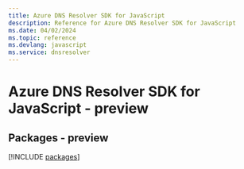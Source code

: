 ```yaml
---
title: Azure DNS Resolver SDK for JavaScript
description: Reference for Azure DNS Resolver SDK for JavaScript
ms.date: 04/02/2024
ms.topic: reference
ms.devlang: javascript
ms.service: dnsresolver
---
```

# Azure DNS Resolver SDK for JavaScript - preview
## Packages - preview
[!INCLUDE [packages](dns-resolver-index.md)]